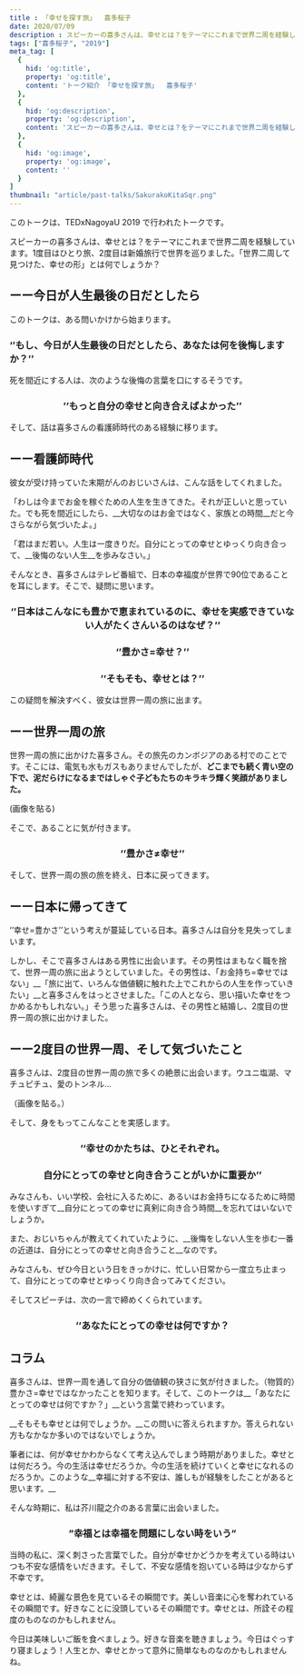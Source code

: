 ```yaml
---
title : 「幸せを探す旅」  喜多桜子
date: 2020/07/09
description : スピーカーの喜多さんは、幸せとは？をテーマにこれまで世界二周を経験しています。1度目はひとり旅、2度目は新婚旅行で世界を巡りました。「世界二周して見つけた、幸せの形」とは何でしょうか？
tags: ["喜多桜子", "2019"]
meta_tag: [
  {
    hid: 'og:title',
    property: 'og:title',
    content: 'トーク紹介 「幸せを探す旅」  喜多桜子'
  },
  {
    hid: 'og:description',
    property: 'og:description',
    content: 'スピーカーの喜多さんは、幸せとは？をテーマにこれまで世界二周を経験しています。1度目はひとり旅、2度目は新婚旅行で世界を巡りました。「世界二周して見つけた、幸せの形」とは何でしょうか？'
  },
  {
    hid: 'og:image',
    property: 'og:image',
    content: ''
  }
]
thumbnail: "article/past-talks/SakurakoKitaSqr.png"
---
```


このトークは、TEDxNagoyaU 2019 で行われたトークです。

スピーカーの喜多さんは、幸せとは？をテーマにこれまで世界二周を経験しています。1度目はひとり旅、2度目は新婚旅行で世界を巡りました。「世界二周して見つけた、幸せの形」とは何でしょうか？

## ーー今日が人生最後の日だとしたら

このトークは、ある問いかけから始まります。

### ‘’もし、今日が人生最後の日だとしたら、あなたは何を後悔しますか？’’

死を間近にする人は、次のような後悔の言葉を口にするそうです。

### <div style="text-align: center"> ’’もっと自分の幸せと向き合えばよかった’’</div>


そして、話は喜多さんの看護師時代のある経験に移ります。

## ーー看護師時代

彼女が受け持っていた末期がんのおじいさんは、こんな話をしてくれました。


「わしは今までお金を稼ぐための人生を生きてきた。それが正しいと思っていた。でも死を間近にしたら、__大切なのはお金ではなく、家族との時間__だと今さらながら気づいたよ。」

「君はまだ若い。人生は一度きりだ。自分にとっての幸せとゆっくり向き合って、__後悔のない人生__を歩みなさい。」


そんなとき、喜多さんはテレビ番組で、日本の幸福度が世界で90位であることを耳にします。そこで、疑問に思います。

### <div style="text-align: center">‘’日本はこんなにも豊かで恵まれているのに、幸せを実感できていない人がたくさんいるのはなぜ？’’</div>

### <div style="text-align: center">‘’豊かさ=幸せ？’’</div>

### <div style="text-align: center">’’そもそも、幸せとは？’’</div>

この疑問を解決すべく、彼女は世界一周の旅に出ます。

## ーー世界一周の旅

世界一周の旅に出かけた喜多さん。その旅先のカンボジアのある村でのことです。そこには、電気も水もガスもありませんでしたが、__どこまでも続く青い空の下で、泥だらけになるまではしゃぐ子どもたちのキラキラ輝く笑顔がありました。__


(画像を貼る)


そこで、あることに気が付きます。


### <div style="text-align: center">’’豊かさ≠幸せ’’</div>

そして、世界一周の旅の旅を終え、日本に戻ってきます。

## ーー日本に帰ってきて

‘’幸せ=豊かさ’’という考えが蔓延している日本。喜多さんは自分を見失ってしまいます。

しかし、そこで喜多さんはある男性に出会います。その男性はまもなく職を捨て、世界一周の旅に出ようとしていました。その男性は、「お金持ち=幸せではない」__「旅に出て、いろんな価値観に触れた上でこれからの人生を作っていきたい」__と喜多さんをはっとさせました。「この人となら、思い描いた幸せをつかめるかもしれない。」そう思った喜多さんは、その男性と結婚し、2度目の世界一周の旅に出かけました。

## ーー2度目の世界一周、そして気づいたこと

喜多さんは、2度目の世界一周の旅で多くの絶景に出会います。ウユニ塩湖、マチュピチュ、愛のトンネル...


（画像を貼る。）


そして、身をもってこんなことを実感します。



### <div style="text-align: center">’’幸せのかたちは、ひとそれぞれ。</div>
### <div style="text-align: center">自分にとっての幸せと向き合うことがいかに重要か’’</div>


みなさんも、いい学校、会社に入るために、あるいはお金持ちになるために時間を使いすぎて__自分にとっての幸せに真剣に向き合う時間__を忘れてはいないでしょうか。


また、おじいちゃんが教えてくれていたように、__後悔をしない人生を歩む一番の近道は、自分にとっての幸せと向き合うこと__なのです。


みなさんも、ぜひ今日という日をきっかけに、忙しい日常から一度立ち止まって、自分にとっての幸せとゆっくり向き合ってみてください。


そしてスピーチは、次の一言で締めくくられています。

### <div style="text-align: center">’’あなたにとっての幸せは何ですか？</div>


## コラム

喜多さんは、世界一周を通して自分の価値観の狭さに気が付きました。（物質的）豊かさ=幸せではなかったことを知ります。そして、このトークは__「あなたにとっての幸せは何ですか？」__という言葉で終わっています。

__そもそも幸せとは何でしょうか。__この問いに答えられますか。答えられない方もなかなか多いのではないでしょうか。

筆者には、何が幸せかわからなくて考え込んでしまう時期がありました。幸せとは何だろう。今の生活は幸せだろうか。今の生活を続けていくと幸せになれるのだろうか。このような__幸福に対する不安は、誰しもが経験をしたことがあると思います。__

そんな時期に、私は芥川龍之介のある言葉に出会いました。

### <div style="text-align: center">”幸福とは幸福を問題にしない時をいう”</div>

当時の私に、深く刺さった言葉でした。自分が幸せかどうかを考えている時はいつも不安な感情をいだきます。そして、不安な感情を抱いている時は少なからず不幸です。

幸せとは、綺麗な景色を見ているその瞬間です。美しい音楽に心を奪われているその瞬間です。好きなことに没頭しているその瞬間です。幸せとは、所詮その程度のものなのかもしれません。　

今日は美味しいご飯を食べましょう。好きな音楽を聴きましょう。今日はぐっすり寝ましょう！人生とか、幸せとかって意外に簡単なものなのかもしれませんね。
